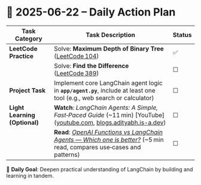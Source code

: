 # 📌 2025-06-22 – Daily Action Plan
| Task Category                 | Task Description                                                                                                                 | Status |
| ----------------------------- | -------------------------------------------------------------------------------------------------------------------------------- | ------ |
| **LeetCode Practice**         | Solve: **Maximum Depth of Binary Tree** ([LeetCode 104](https://leetcode.com/problems/maximum-depth-of-binary-tree/))            | ✅      |
|                               | Solve: **Find the Difference** ([LeetCode 389](https://leetcode.com/problems/find-the-difference/))                              | ☐      |
| **Project Task**              | Implement core LangChain agent logic in **`app/agent.py`**, include at least one tool (e.g., web search or calculator)           | ☐      |
| **Light Learning (Optional)** | **Watch**: *LangChain Agents: A Simple, Fast‑Paced Guide* (\~11 min) \[YouTube] ([youtube.com][1], [blogs.adityabh.is-a.dev][2]) | ☐      |
|                               | **Read**: [*OpenAI Functions vs LangChain Agents — Which one is better?*](https://blog.gopenai.com/openai-functions-langchain-agent-db9a7977e597) (\~5 min read, compares use‑cases and patterns)          | ☐      |

[1]: https://www.youtube.com/watch?pp=ygUPI2xhbmdjaGFpbmFnZW50&v=1AmLD1aY7cM&utm_source=chatgpt.com "LangChain Agents: A Simple, Fast-Paced Guide - YouTube"
[2]: https://blogs.adityabh.is-a.dev/posts/langchain-vs-openai-simplicity-vs-scalability/?utm_source=chatgpt.com "LangChain vs OpenAI API: When Simplicity Meets Scalability"


🎯 **Daily Goal**: Deepen practical understanding of LangChain by building and learning in tandem.


